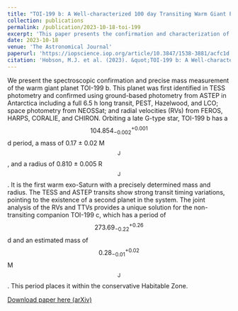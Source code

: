 ```yaml
---
title: "TOI-199 b: A Well-characterized 100 day Transiting Warm Giant Planet with TTVs Seen from Antarctica"
collection: publications
permalink: /publication/2023-10-18-toi-199
excerpt: 'This paper presents the confirmation and characterization of the transiting warm giant TOI-199 b, and the discovery of the nontransiting planet TOI-199 c from RVs and TTVs.'
date: 2023-10-18
venue: 'The Astronomical Journal'
paperurl: 'https://iopscience.iop.org/article/10.3847/1538-3881/acfc1d'
citation: 'Hobson, M.J. et al. (2023). &quot;TOI-199 b: A Well-characterized 100 day Transiting Warm Giant Planet with TTVs Seen from Antarctica&quot; <i>The Astronomical Journal</i>. 166, 201.'
---
```

We present the spectroscopic confirmation and precise mass measurement of the warm giant planet TOI-199 b. This planet was first identified in TESS photometry and confirmed using ground-based photometry from ASTEP in Antarctica including a full 6.5 h long transit, PEST, Hazelwood, and LCO; space photometry from NEOSSat; and radial velocities (RVs) from FEROS, HARPS, CORALIE, and CHIRON. Orbiting a late G-type star, TOI-199 b has a $$104.854^{+0.001}_{-0.002}$$ d period, a mass of 0.17 ± 0.02 M$$_\mathrm{J}$$, and a radius of 0.810 ± 0.005 R$$_\mathrm{J}$$. It is the first warm exo-Saturn with a precisely determined mass and radius. The TESS and ASTEP transits show strong transit timing variations, pointing to the existence of a second planet in the system. The joint analysis of the RVs and TTVs provides a unique solution for the non-transiting companion TOI-199 c, which has a period of $$273.69^{+0.26}_{-0.22}$$ d and an estimated mass of $$0.28^{+0.02}_{-0.01}$$ M$$_\mathrm{J}$$. This period places it within the conservative Habitable Zone. 

[Download paper here (arXiv)](https://arxiv.org/pdf/2309.14915)

